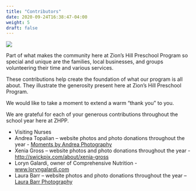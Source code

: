 ```yaml
---
title: "Contributors"
date: 2020-09-24T16:38:47-04:00
weight: 5
draft: false
---
```


![](/parents/hop-scotch.png)

Part of what makes the community here at Zion’s Hill Preschool Program so special and unique are the families, local businesses, and groups volunteering their time and various services.

These contributions help create the foundation of what our program is all about. They illustrate the generosity present here at Zion’s Hill Preschool Program.

We would like to take a moment to extend a warm “thank you” to you.

We are grateful for each of your generous contributions throughout the school year here at ZHPP.

* Visiting Nurses
* Andrea Topalian – website photos and photo donations throughout the year - [Moments by Andrea Photography](http://momentsbyandrea.com/)
* Xenia Gross – website photos and photo donations throughout the year - http://swickpix.com/about/xenia-gross
* Loryn Galardi, owner of Comprehensive Nutrition - www.loryngalardi.com
* Laura Barr – website photos and photo donations throughout the year – [Laura Barr Photography](https://www.laurabarrphotography.com/)
